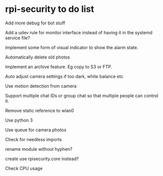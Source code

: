 # rpi-security to do list

Add more debug for bot stuff

Add a udev rule for monitor interface instead of having it in the systemd service file?

Implement some form of visual indicator to show the alarm state.

Automatically delete old photos

Implement an archive feature. Eg copy to S3 or FTP.

Auto adjust camera settings if too dark, white balance etc

Use motion detection from camera

Support multiple chat IDs or group chat so that multiple people can control it.

Remove static reference to wlan0

Use python 3

Use queue for camera photos

Check for needless imports

rename module without hyphen?

create use rpisecurity.core instead?

Check CPU usage

